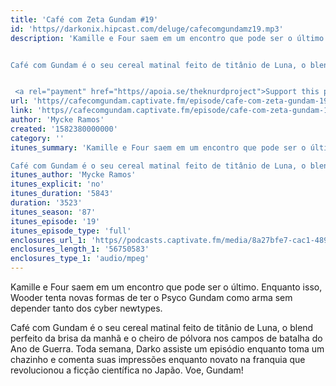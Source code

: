 ```yaml
---
title: 'Café com Zeta Gundam #19'
id: 'https//darkonix.hipcast.com/deluge/cafecomgundamz19.mp3'
description: 'Kamille e Four saem em um encontro que pode ser o último. Enquanto isso, Wooder tenta novas formas de ter o Psyco Gundam como arma sem depender tanto dos cyber newtypes.


Café com Gundam é o seu cereal matinal feito de titânio de Luna, o blend perfeito da brisa da manhã e o cheiro de pólvora nos campos de batalha do Ano de Guerra. Toda semana, Darko assiste um episódio enquanto toma um chazinho e comenta suas impressões enquanto novato na franquia que revolucionou a ficção científica no Japão. Voe, Gundam!


 <a rel="payment" href="https//apoia.se/theknurdproject">Support this podcast</a>'
url: 'https//cafecomgundam.captivate.fm/episode/cafe-com-zeta-gundam-19'
link: 'https//cafecomgundam.captivate.fm/episode/cafe-com-zeta-gundam-19'
author: 'Mycke Ramos'
created: '1582380000000'
category: ''
itunes_summary: 'Kamille e Four saem em um encontro que pode ser o último. Enquanto isso, Wooder tenta novas formas de ter o Psyco Gundam como arma sem depender tanto dos cyber newtypes.

Café com Gundam é o seu cereal matinal feito de titânio de Luna, o blend perfeito da brisa da manhã e o cheiro de pólvora nos campos de batalha do Ano de Guerra. Toda semana, Darko assiste um episódio enquanto toma um chazinho e comenta suas impressões enquanto novato na franquia que revolucionou a ficção científica no Japão. Voe, Gundam!'
itunes_author: 'Mycke Ramos'
itunes_explicit: 'no'
itunes_duration: '5843'
duration: '3523'
itunes_season: '87'
itunes_episode: '19'
itunes_episode_type: 'full'
enclosures_url_1: 'https//podcasts.captivate.fm/media/8a27bfe7-cac1-4896-bcb7-9ee9563a9303/cafecomgundamz19_tc.mp3'
enclosures_length_1: '56750583'
enclosures_type_1: 'audio/mpeg'
---
```

Kamille e Four saem em um encontro que pode ser o último. Enquanto isso, Wooder tenta novas formas de ter o Psyco Gundam como arma sem depender tanto dos cyber newtypes.

Café com Gundam é o seu cereal matinal feito de titânio de Luna, o blend perfeito da brisa da manhã e o cheiro de pólvora nos campos de batalha do Ano de Guerra. Toda semana, Darko assiste um episódio enquanto toma um chazinho e comenta suas impressões enquanto novato na franquia que revolucionou a ficção científica no Japão. Voe, Gundam!